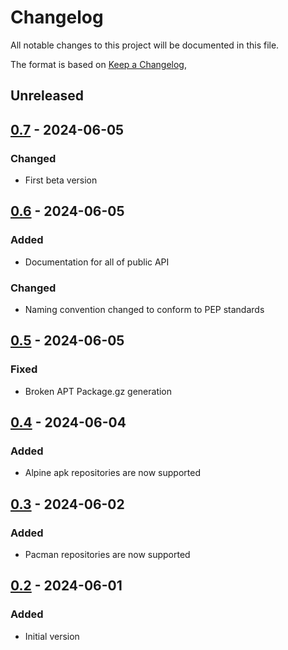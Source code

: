 # Changelog
All notable changes to this project will be documented in this file.

The format is based on [Keep a Changelog](https://keepachangelog.com/en/1.0.0/),

## Unreleased

## [0.7] - 2024-06-05

### Changed
- First beta version

## [0.6] - 2024-06-05

### Added
- Documentation for all of public API

### Changed
- Naming convention changed to conform to PEP standards

## [0.5] - 2024-06-05

### Fixed
- Broken APT Package.gz generation

## [0.4] - 2024-06-04

### Added
- Alpine apk repositories are now supported

## [0.3] - 2024-06-02

### Added
- Pacman repositories are now supported

## [0.2] - 2024-06-01

### Added
- Initial version

[0.2]: https://github.com/gershnik/repopulator/releases/0.2
[0.3]: https://github.com/gershnik/repopulator/releases/0.3
[0.4]: https://github.com/gershnik/repopulator/releases/0.4
[0.5]: https://github.com/gershnik/repopulator/releases/0.5
[0.6]: https://github.com/gershnik/repopulator/releases/0.6
[0.7]: https://github.com/gershnik/repopulator/releases/0.7

